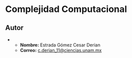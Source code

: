 # Complejidad Computacional

## Autor

* 	* **Nombre:** Estrada Gómez Cesar Derian
 	* **Correo:** c.derian_11@ciencias.unam.mx